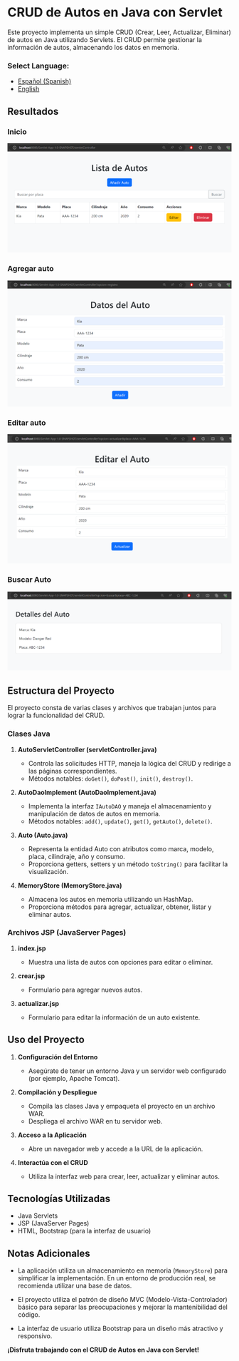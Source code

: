 # CRUD de Autos en Java con Servlet

Este proyecto implementa un simple CRUD (Crear, Leer, Actualizar, Eliminar) de autos en Java utilizando Servlets. El CRUD permite gestionar la información de autos, almacenando los datos en memoria.

### **Select Language:**
- [Español (Spanish)](README-es.md)
- [English](README.md)

## Resultados
### Inicio
![Alt text](docs/home.PNG)
### Agregar auto
![Alt text](docs/add%20car.PNG)
### Editar auto
![Alt text](docs/edit.PNG)
### Buscar Auto
![Alt text](docs/details.PNG)

## Estructura del Proyecto

El proyecto consta de varias clases y archivos que trabajan juntos para lograr la funcionalidad del CRUD.

### Clases Java

1. **AutoServletController (servletController.java)**
    - Controla las solicitudes HTTP, maneja la lógica del CRUD y redirige a las páginas correspondientes.
    - Métodos notables: `doGet()`, `doPost()`, `init()`, `destroy()`.

2. **AutoDaoImplement (AutoDaoImplement.java)**
    - Implementa la interfaz `IAutoDAO` y maneja el almacenamiento y manipulación de datos de autos en memoria.
    - Métodos notables: `add()`, `update()`, `get()`, `getAuto()`, `delete()`.

3. **Auto (Auto.java)**
    - Representa la entidad Auto con atributos como marca, modelo, placa, cilindraje, año y consumo.
    - Proporciona getters, setters y un método `toString()` para facilitar la visualización.

4. **MemoryStore (MemoryStore.java)**
    - Almacena los autos en memoria utilizando un HashMap.
    - Proporciona métodos para agregar, actualizar, obtener, listar y eliminar autos.

### Archivos JSP (JavaServer Pages)

1. **index.jsp**
    - Muestra una lista de autos con opciones para editar o eliminar.

2. **crear.jsp**
    - Formulario para agregar nuevos autos.

3. **actualizar.jsp**
    - Formulario para editar la información de un auto existente.

## Uso del Proyecto

1. **Configuración del Entorno**
    - Asegúrate de tener un entorno Java y un servidor web configurado (por ejemplo, Apache Tomcat).

2. **Compilación y Despliegue**
    - Compila las clases Java y empaqueta el proyecto en un archivo WAR.
    - Despliega el archivo WAR en tu servidor web.

3. **Acceso a la Aplicación**
    - Abre un navegador web y accede a la URL de la aplicación.

4. **Interactúa con el CRUD**
    - Utiliza la interfaz web para crear, leer, actualizar y eliminar autos.

## Tecnologías Utilizadas

- Java Servlets
- JSP (JavaServer Pages)
- HTML, Bootstrap (para la interfaz de usuario)

## Notas Adicionales

- La aplicación utiliza un almacenamiento en memoria (`MemoryStore`) para simplificar la implementación. En un entorno de producción real, se recomienda utilizar una base de datos.

- El proyecto utiliza el patrón de diseño MVC (Modelo-Vista-Controlador) básico para separar las preocupaciones y mejorar la mantenibilidad del código.

- La interfaz de usuario utiliza Bootstrap para un diseño más atractivo y responsivo.

**¡Disfruta trabajando con el CRUD de Autos en Java con Servlet!**
